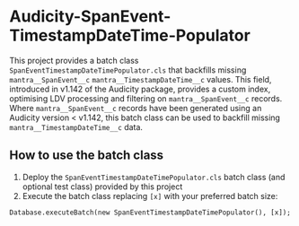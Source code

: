 # Audicity-SpanEvent-TimestampDateTime-Populator
This project provides a batch class `SpanEventTimestampDateTimePopulator.cls` that backfills missing `mantra__SpanEvent__c` `mantra__TimestampDateTime__c` values.
This field, introduced in v1.142 of the Audicity package, provides a custom index, optimising LDV processing and filtering on  `mantra__SpanEvent__c` records. Where `mantra__SpanEvent__c` records have been generated using an Audicity version < v1.142, this batch class can be used to backfill missing `mantra__TimestampDateTime__c` data.

## How to use the batch class
1. Deploy the `SpanEventTimestampDateTimePopulator.cls` batch class (and optional test class) provided by this project
2. Execute the batch class replacing `[x]` with your preferred batch size:

`Database.executeBatch(new SpanEventTimestampDateTimePopulator(), [x]);`
